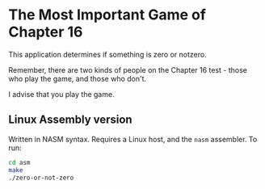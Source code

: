 # The Most Important Game of Chapter 16
This application determines if something is zero or notzero.

Remember, there are two kinds of people on the Chapter 16 test - those who play the game, and those who don't.

I advise that you play the game.

## Linux Assembly version
Written in NASM syntax. Requires a Linux host, and the `nasm` assembler. To run:

```bash
cd asm
make
./zero-or-not-zero
```
